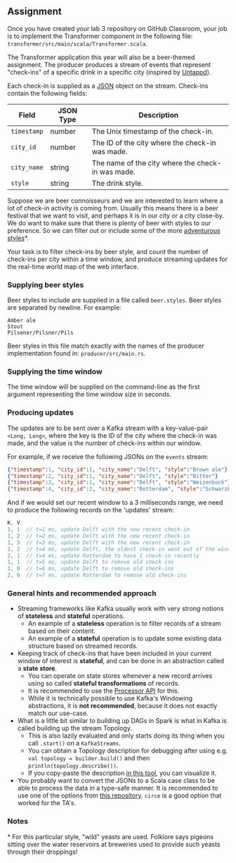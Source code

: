 ## Assignment

Once you have created your lab 3 repository on GitHub Classroom, your job is to
implement the Transformer component in the following file:
`transformer/src/main/scala/Transformer.scala`.

The Transformer application this year will also be a beer-themed assignment. The
producer produces a stream of events that represent "check-ins" of a specific
drink in a specific city (inspired by [Untappd](https://untappd.com/)).

Each check-in is supplied as a [JSON](https://www.json.org/json-en.html) object
on the stream. Check-ins contain the following fields:

| Field       | JSON Type   | Description |
|-------------|-------------|-------------|
| `timestamp` | number      | The Unix timestamp of the check-in. |
| `city_id`   | number      | The ID of the city where the check-in was made. |
| `city_name` | string      | The name of the city where the check-in was made. |
| `style`     | string      | The drink style. |

Suppose we are beer connoisseurs and we are interested to learn where a lot of
check-in activity is coming from. Usually this means there is a beer festival
that we want to visit, and perhaps it is in our city or a city close-by. We do
want to make sure that there is plenty of beer with styles to our preference. So
we can filter out or include some of the more [adventurous
styles](https://en.wikipedia.org/wiki/Gueuze)*.

Your task is to filter check-ins by beer style, and count the number of
check-ins per city within a time window, and produce streaming updates for the
real-time world map of the web interface.

### Supplying beer styles
Beer styles to include are supplied in a file called `beer.styles`.
Beer styles are separated by newline. For example:
```
Amber ale
Stout
Pilsener/Pilsner/Pils 
```
Beer styles in this file match exactly with the names of the producer
implementation found in: `producer/src/main.rs`.

### Supplying the time window
The time window will be supplied on the command-line as the first argument
representing the time window size in seconds.

### Producing updates

The updates are to be sent over a Kafka stream with a key-value-pair `<Long,
Long>`, where the key is the ID of the city where the check-in was made, and the
value is the number of check-ins within our window.

For example, if we receive the following JSONs on the `events` stream:

```json
{"timestamp":1, "city_id":1, "city_name":"Delft", "style":"Brown ale"}
{"timestamp":2, "city_id":1, "city_name":"Delft", "style":"Bitter"}
{"timestamp":3, "city_id":1, "city_name":"Delft", "style":"Weizenbock"}
{"timestamp":4, "city_id":2, "city_name":"Rotterdam", "style":"Schwarzbier"}
```

And if we would set our recent window to a 3 milliseconds range, we
need to produce the following records on the 'updates' stream:

```C++
K, V:
1, 1  // t=1 ms, update Delft with the new recent check-in 
1, 2  // t=2 ms, update Delft with the new recent check-in
1, 3  // t=3 ms, update Delft with the new recent check-in
1, 2  // t=4 ms, update Delft, the oldest check-in went out of the window
2, 1  // t=4 ms, update Rotterdam to have 1 check-in recently
1, 1  // t=5 ms, update Delft to remove old check-ins
1, 0  // t=6 ms, update Delft to remove old check-ins
2, 0  // t=7 ms, update Rotterdam to remove old check-ins
```

### General hints and recommended approach

* Streaming frameworks like Kafka usually work with very strong notions of
  **stateless** and **stateful** operations.
  * An example of a **stateless** operation is to filter records of a stream based
    on their content.
  * An example of a **stateful** operation is to update some existing data 
    structure based on streamed records.
* Keeping track of check-ins that have been included in your current window of
  interest is **stateful**, and can be done in an abstraction called a **state
  store**.
  * You can operate on state stores whenever a new record arrives using so called
    **stateful transformations** of records.
  * It is recommended to use the 
    [Processor API](https://kafka.apache.org/26/documentation/streams/developer-guide/processor-api.html)
    for this.  
  * While it is technically possible to use Kafka's Windowing abstractions, it 
    is **not recommended**, because it does not exactly match our use-case.
* What is a little bit similar to building up DAGs in Spark is what in Kafka is
  called building up the stream Topology. 
  *  This is also lazily evaluated and only starts doing its thing when you call
    `.start()` on a `KafkaStreams`. 
  * You can obtain a Topology description for debugging after using e.g. 
    `val topology = builder.build()` and then `println(topology.describe())`.
  * If you copy-paste the description
    [in this tool](https://zz85.github.io/kafka-streams-viz/),
    you can visualize it.
* You probably want to convert the JSONs to a Scala case class to be able to
  process the data in a type-safe manner. It is recommended to use one of the
  options from [this repository](https://github.com/azhur/kafka-serde-scala).
  `circe` is a good option that worked for the TA's. 

### Notes
\* For this particular style, "wild" yeasts are used. Folklore says pigeons
sitting over the water reservoirs at breweries used to provide such yeasts
through their droppings!